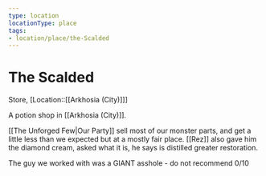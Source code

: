 ```yaml
---
type: location
locationType: place
tags: 
- location/place/the-Scalded
---
```


# The Scalded
Store, [Location::[[Arkhosia (City)]]]

A potion shop in [[Arkhosia (City)]]. 

[[The Unforged Few|Our Party]] sell most of our monster parts, and get a little less than we expected but at a mostly fair place. [[Rez]] also gave him the diamond cream, asked what it is, he says is distilled greater restoration.

The guy we worked with was a GIANT asshole - do not recommend 0/10